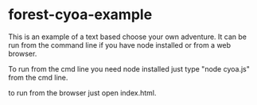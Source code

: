 # forest-cyoa-example
This is an example of a text based choose your own adventure.  It can be run from the command line if you have node installed or from a web browser.  


To run from the cmd line you need node installed just type "node cyoa.js" from the cmd line.

to run from the browser just open index.html.

